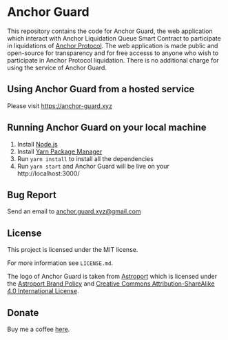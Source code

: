 # Anchor Guard

This repository contains the code for Anchor Guard, the web application which interact with Anchor Liquidation Queue Smart Contract to participate in liquidations of [Anchor Protocol](https://www.anchorprotocol.com/). The web application is made public and open-source for transparency and for free accesss to anyone who wish to participate in Anchor Protocol liquidation. There is no additional charge for using the service of Anchor Guard.

## Using Anchor Guard from a hosted service

Please visit https://anchor-guard.xyz

## Running Anchor Guard on your local machine

1. Install [Node.js](https://nodejs.org/en/download/)
2. Install [Yarn Package Manager](https://yarnpkg.com)
3. Run `yarn install` to install all the dependencies
4. Run `yarn start` and Anchor Guard will be live on your http://localhost:3000/

## Bug Report

Send an email to anchor.guard.xyz@gmail.com

## License

This project is licensed under the MIT license.

For more information see `LICENSE.md`.

The logo of Anchor Guard is taken from [Astroport](https://astroport.fi/) which is licensed under the [Astroport Brand Policy](https://astroport.medium.com/launching-the-astroport-brand-into-the-creative-commons-9a369953ee29) and [Creative Commons Attribution-ShareAlike 4.0 International License](https://creativecommons.org/licenses/by-sa/4.0/legalcode).

## Donate

Buy me a coffee [here](https://finder.terra.money/mainnet/address/terra18w0466472xxwkwe4dvketx345h4c7eg5ypcmza).
